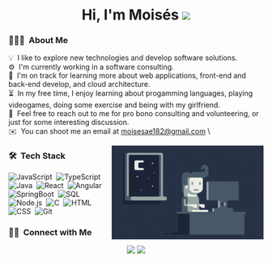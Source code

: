 <h1 align="center"><b>Hi, I'm Moisés </b><img src="https://media.giphy.com/media/hvRJCLFzcasrR4ia7z/giphy.gif" width="35"></h1>

### 👨🏻‍💻 &nbsp;About Me

💡 &nbsp;I like to explore new technologies and develop software solutions.\
⚙️ &nbsp;I'm currently working in a software consulting.\
🌱 &nbsp;I'm on track for learning more about web applications, front-end and back-end develop, and cloud architecture.\
⏳ &nbsp;In my free time, I enjoy learning about progamming languages, playing videogames, doing some exercise and being with my girlfriend.\
💬 &nbsp;Feel free to reach out to me for pro bono consulting and volunteering, or just for some interesting discussion.\
✉️ &nbsp;You can shoot me an email at moisesae182@gmail.com \

<img alt="Night Coding" src="https://raw.githubusercontent.com/AVS1508/AVS1508/master/assets/Night-Coding.gif" align="right"/>

### 🛠 &nbsp;Tech Stack
<!-- ![Python](https://img.shields.io/badge/-Python-05122A?style=flat&logo=python)&nbsp; 
![C++](https://img.shields.io/badge/-C++-05122A?style=flat&logo=C%2B%2B&logoColor=00599C)&nbsp;
![R (Statistics)](https://img.shields.io/badge/-R-05122A?style=flat&logo=R&logoColor=276DC3)\
![Django](https://img.shields.io/badge/-Django-05122A?style=flat&logo=django&logoColor=092E20)&nbsp;
![Flask](https://img.shields.io/badge/-Flask-05122A?style=flat&logo=flask)&nbsp;
![Bootstrap](https://img.shields.io/badge/-Bootstrap-05122A?style=flat&logo=bootstrap&logoColor=563D7C)\
![Markdown](https://img.shields.io/badge/-Markdown-05122A?style=flat&logo=markdown)\
![GitHub](https://img.shields.io/badge/-GitHub-05122A?style=flat&logo=github)&nbsp;
![Visual Studio Code](https://img.shields.io/badge/-Visual%20Studio%20Code-05122A?style=flat&logo=visual-studio-code&logoColor=007ACC)&nbsp;
![RStudio](https://img.shields.io/badge/-RStudio-05122A?style=flat&logo=rstudio)&nbsp;
![Eclipse](https://img.shields.io/badge/-Eclipse-05122A?style=flat&logo=eclipse-ide&logoColor=2C2255)\
![Illustrator](https://img.shields.io/badge/-Illustrator-05122A?style=flat&logo=adobe-illustrator)&nbsp;
![Photoshop](https://img.shields.io/badge/-Photoshop-05122A?style=flat&logo=adobe-photoshop)&nbsp;
![InDesign](https://img.shields.io/badge/-InDesign-05122A?style=flat&logo=adobe-indesign)


-->


![JavaScript](https://img.shields.io/badge/-JavaScript-05122A?style=flat&logo=javascript)&nbsp;
![TypeScript](https://img.shields.io/badge/-TypeScript-05122A?style=flat&logo=typescript)&nbsp;
![Java](https://img.shields.io/badge/-Java-05122A?style=flat&logo=Java&logoColor=FFA518)&nbsp;
![React](https://img.shields.io/badge/-React-05122A?style=flat&logo=react)&nbsp;
![Angular](https://img.shields.io/badge/-Angular-05122A?style=flat&logo=angular)&nbsp;
![SpringBoot](https://img.shields.io/badge/-SpringBoot-05122A?style=flat&logo=spring)&nbsp;
![SQL](https://img.shields.io/badge/-SQL-05122A?style=flat&logo=mysql)&nbsp;
![Node.js](https://img.shields.io/badge/-Node.js-05122A?style=flat&logo=node.js)&nbsp;
![C](https://img.shields.io/badge/-C-05122A?style=flat&logo=C&logoColor=A8B9CC)&nbsp;
![HTML](https://img.shields.io/badge/-HTML-05122A?style=flat&logo=HTML5)&nbsp;
![CSS](https://img.shields.io/badge/-CSS-05122A?style=flat&logo=CSS3&logoColor=1572B6)&nbsp;
![Git](https://img.shields.io/badge/-Git-05122A?style=flat&logo=git)&nbsp;

<!---

### ⚙️ &nbsp;GitHub Analytics

<p align="center">
<a href="https://github.com/Mois-hl">
  <img height="180em" src="https://github-readme-stats-eight-theta.vercel.app/api?username=Mois-hl&show_icons=true&theme=algolia&include_all_commits=true&count_private=true"/>
  <img height="180em" src="https://github-readme-stats-eight-theta.vercel.app/api/top-langs/?username=Mois-hl&layout=compact&langs_count=8&theme=algolia"/>
</a>
</p>

-->

### 🤝🏻 &nbsp;Connect with Me

<p align="center">
<a href="www.linkedin.com/in/moisés-hernández-lópez-4b9225242"><img src="https://img.shields.io/badge/-Moisés%20Hernández%20López-0077B5?style=flat&logo=Linkedin&logoColor=white"/></a>
<a href="mailto:moisesae182@gmail.com"><img src="https://img.shields.io/badge/-moisesae182@gmail.com-D14836?style=flat&logo=Gmail&logoColor=white"/></a>
</p>
